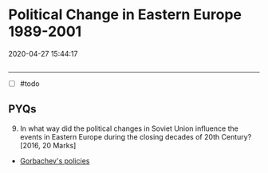 # Political Change in Eastern Europe 1989-2001
2020-04-27 15:44:17
```toc
```
---


- [ ] #todo 


## PYQs

9. In what way did the political changes in Soviet Union influence the events in Eastern Europe during the closing decades of 20th Century? [2016, 20 Marks]
-   [Gorbachev's policies](onenote:[[Factors]]%20leading%20to%20the%20Collapse%20of%20Soviet%20Communism%20and%20USSR%20(1985-1991)&section-id={B93AB1C3-A21C-4B84-ABDC-45E16E492FB5}&page-id={C699116A-6B21-4C2C-8D1B-43D0AB717464}&object-id={A05AAD6A-A94F-46DE-87E1-2B8F539CB5A8}&38&base-path=https://d.docs.live.net/bbc8be5bd337910c/Documents/History%20Optional/World%20History/Part%20II/Disintegration%20of%20USSR%5eJ%20Unipolar%20World.one)

